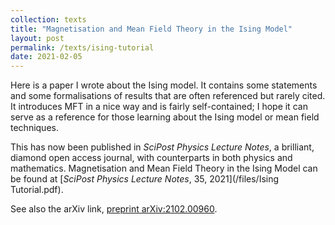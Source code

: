 ```yaml
---
collection: texts
title: "Magnetisation and Mean Field Theory in the Ising Model"
layout: post
permalink: /texts/ising-tutorial
date: 2021-02-05
---
```


Here is a paper I wrote about the Ising model. It contains some statements and some formalisations of results that are often referenced but rarely cited. It introduces MFT in a 
nice way and is fairly self-contained; I hope it can serve as a reference for those learning about the Ising model or mean field techniques.

This has now been published in _SciPost Physics Lecture Notes_, a brilliant, diamond open access journal, with counterparts in both physics and mathematics. Magnetisation and Mean Field Theory in the Ising Model can be found at [_SciPost Physics Lecture Notes_, 35, 2021](/files/Ising Tutorial.pdf).

See also the arXiv link, [preprint arXiv:2102.00960](https://arxiv.org/abs/2102.00960).

